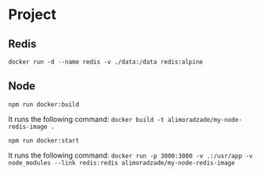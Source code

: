 # Project

## Redis
```shell
docker run -d --name redis -v ./data:/data redis:alpine
```

## Node
```shell
npm run docker:build
```

It runs the following command: `docker build -t alimoradzade/my-node-redis-image .`

```shell
npm run docker:start
```

It runs the following command: `docker run -p 3000:3000 -v .:/usr/app -v node_modules --link redis:redis alimoradzade/my-node-redis-image`
